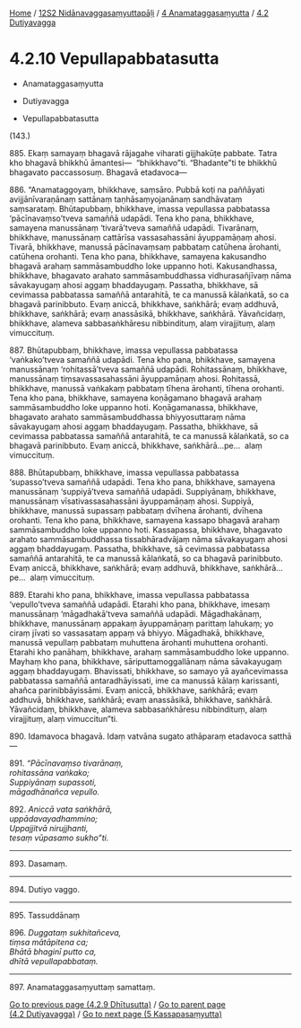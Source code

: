 
[Home](/) / [12S2 Nidānavaggasaṃyuttapāḷi](../...md) / [4 Anamataggasaṃyutta](...md) / [4.2 Dutiyavagga](../12S2/4/4.2.md)

# 4.2.10 Vepullapabbatasutta

* Anamataggasaṃyutta

* Dutiyavagga

* Vepullapabbatasutta

(143.)

885\. Ekaṃ samayaṃ bhagavā rājagahe viharati gijjhakūṭe pabbate. Tatra kho bhagavā bhikkhū āmantesi—  “bhikkhavo”ti. “Bhadante”ti te bhikkhū bhagavato paccassosuṃ. Bhagavā etadavoca—

886\. “Anamataggoyaṃ, bhikkhave, saṃsāro. Pubbā koṭi na paññāyati avijjānīvaraṇānaṃ sattānaṃ taṇhāsaṃyojanānaṃ sandhāvataṃ saṃsarataṃ. Bhūtapubbaṃ, bhikkhave, imassa vepullassa pabbatassa ‘pācīnavaṃso’tveva samaññā udapādi. Tena kho pana, bhikkhave, samayena manussānaṃ ‘tivarā’tveva samaññā udapādi. Tivarānaṃ, bhikkhave, manussānaṃ cattārīsa vassasahassāni āyuppamāṇaṃ ahosi. Tivarā, bhikkhave, manussā pācīnavaṃsaṃ pabbataṃ catūhena ārohanti, catūhena orohanti. Tena kho pana, bhikkhave, samayena kakusandho bhagavā arahaṃ sammāsambuddho loke uppanno hoti. Kakusandhassa, bhikkhave, bhagavato arahato sammāsambuddhassa vidhurasañjīvaṃ nāma sāvakayugaṃ ahosi aggaṃ bhaddayugaṃ. Passatha, bhikkhave, sā cevimassa pabbatassa samaññā antarahitā, te ca manussā kālaṅkatā, so ca bhagavā parinibbuto. Evaṃ aniccā, bhikkhave, saṅkhārā; evaṃ addhuvā, bhikkhave, saṅkhārā; evaṃ anassāsikā, bhikkhave, saṅkhārā. Yāvañcidaṃ, bhikkhave, alameva sabbasaṅkhāresu nibbindituṃ, alaṃ virajjituṃ, alaṃ vimuccituṃ.

887\. Bhūtapubbaṃ, bhikkhave, imassa vepullassa pabbatassa ‘vaṅkako’tveva samaññā udapādi. Tena kho pana, bhikkhave, samayena manussānaṃ ‘rohitassā’tveva samaññā udapādi. Rohitassānaṃ, bhikkhave, manussānaṃ tiṃsavassasahassāni āyuppamāṇaṃ ahosi. Rohitassā, bhikkhave, manussā vaṅkakaṃ pabbataṃ tīhena ārohanti, tīhena orohanti. Tena kho pana, bhikkhave, samayena koṇāgamano bhagavā arahaṃ sammāsambuddho loke uppanno hoti. Koṇāgamanassa, bhikkhave, bhagavato arahato sammāsambuddhassa bhiyyosuttaraṃ nāma sāvakayugaṃ ahosi aggaṃ bhaddayugaṃ. Passatha, bhikkhave, sā cevimassa pabbatassa samaññā antarahitā, te ca manussā kālaṅkatā, so ca bhagavā parinibbuto. Evaṃ aniccā, bhikkhave, saṅkhārā…pe…  alaṃ vimuccituṃ.

888\. Bhūtapubbaṃ, bhikkhave, imassa vepullassa pabbatassa ‘supasso’tveva samaññā udapādi. Tena kho pana, bhikkhave, samayena manussānaṃ ‘suppiyā’tveva samaññā udapādi. Suppiyānaṃ, bhikkhave, manussānaṃ vīsativassasahassāni āyuppamāṇaṃ ahosi. Suppiyā, bhikkhave, manussā supassaṃ pabbataṃ dvīhena ārohanti, dvīhena orohanti. Tena kho pana, bhikkhave, samayena kassapo bhagavā arahaṃ sammāsambuddho loke uppanno hoti. Kassapassa, bhikkhave, bhagavato arahato sammāsambuddhassa tissabhāradvājaṃ nāma sāvakayugaṃ ahosi aggaṃ bhaddayugaṃ. Passatha, bhikkhave, sā cevimassa pabbatassa samaññā antarahitā, te ca manussā kālaṅkatā, so ca bhagavā parinibbuto. Evaṃ aniccā, bhikkhave, saṅkhārā; evaṃ addhuvā, bhikkhave, saṅkhārā…pe…  alaṃ vimuccituṃ.

889\. Etarahi kho pana, bhikkhave, imassa vepullassa pabbatassa ‘vepullo’tveva samaññā udapādi. Etarahi kho pana, bhikkhave, imesaṃ manussānaṃ ‘māgadhakā’tveva samaññā udapādi. Māgadhakānaṃ, bhikkhave, manussānaṃ appakaṃ āyuppamāṇaṃ parittaṃ lahukaṃ; yo ciraṃ jīvati so vassasataṃ appaṃ vā bhiyyo. Māgadhakā, bhikkhave, manussā vepullaṃ pabbataṃ muhuttena ārohanti muhuttena orohanti. Etarahi kho panāhaṃ, bhikkhave, arahaṃ sammāsambuddho loke uppanno. Mayhaṃ kho pana, bhikkhave, sāriputtamoggallānaṃ nāma sāvakayugaṃ aggaṃ bhaddayugaṃ. Bhavissati, bhikkhave, so samayo yā ayañcevimassa pabbatassa samaññā antaradhāyissati, ime ca manussā kālaṃ karissanti, ahañca parinibbāyissāmi. Evaṃ aniccā, bhikkhave, saṅkhārā; evaṃ addhuvā, bhikkhave, saṅkhārā; evaṃ anassāsikā, bhikkhave, saṅkhārā. Yāvañcidaṃ, bhikkhave, alameva sabbasaṅkhāresu nibbindituṃ, alaṃ virajjituṃ, alaṃ vimuccitun”ti.

890\. Idamavoca bhagavā. Idaṃ vatvāna sugato athāparaṃ etadavoca satthā—

891\. _“Pācīnavaṃso tivarānaṃ,_  
_rohitassāna vaṅkako;_  
_Suppiyānaṃ supassoti,_  
_māgadhānañca vepullo._  


892\. _Aniccā vata saṅkhārā,_  
_uppādavayadhammino;_  
_Uppajjitvā nirujjhanti,_  
_tesaṃ vūpasamo sukho”ti._  


---

893\. Dasamaṃ.



---

894\. Dutiyo vaggo.



---

895\. Tassuddānaṃ



896\. _Duggataṃ sukhitañceva,_  
_tiṃsa mātāpitena ca;_  
_Bhātā bhaginī putto ca,_  
_dhītā vepullapabbataṃ._  


---

897\. Anamataggasaṃyuttaṃ samattaṃ.



[Go to previous page (4.2.9 Dhītusutta)](4.2.9.md) / [Go to parent page (4.2 Dutiyavagga)](../12S2/4/4.2.md) / [Go to next page (5 Kassapasaṃyutta)](../../5.md)


